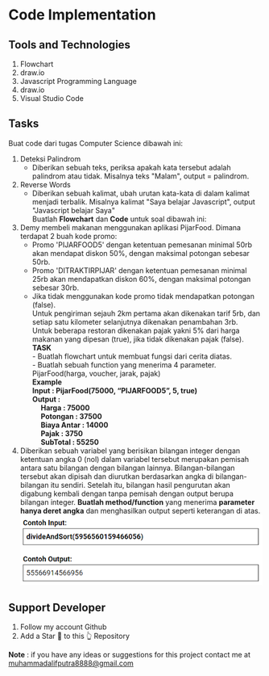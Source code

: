 # Code Implementation

## Tools and Technologies

1. Flowchart
2. draw.io
3. Javascript Programming Language
4. draw.io
5. Visual Studio Code

## Tasks

Buat code dari tugas Computer Science dibawah ini:

1. Deteksi Palindrom
   - Diberikan sebuah teks, periksa apakah kata tersebut adalah palindrom atau tidak. Misalnya teks "Malam", output = palindrom.
2. Reverse Words
   - Diberikan sebuah kalimat, ubah urutan kata-kata di dalam kalimat menjadi terbalik. Misalnya kalimat "Saya belajar Javascript", output "Javascript belajar Saya"<br>
     Buatlah **Flowchart** dan **Code** untuk soal dibawah ini:
3. Demy membeli makanan menggunakan aplikasi PijarFood. Dimana terdapat 2 buah kode promo:
   - Promo 'PIJARFOOD5' dengan ketentuan pemesanan minimal 50rb akan mendapat diskon 50%, dengan maksimal potongan sebesar 50rb.
   - Promo 'DITRAKTIRPIJAR' dengan ketentuan pemesanan minimal 25rb akan mendapatkan diskon 60%, dengan maksimal potongan sebesar 30rb.
   - Jika tidak menggunakan kode promo tidak mendapatkan potongan (false).\
     Untuk pengiriman sejauh 2km pertama akan dikenakan tarif 5rb, dan setiap satu kilometer selanjutnya dikenakan penambahan 3rb.\
     Untuk beberapa restoran dikenakan pajak yakni 5% dari harga makanan yang dipesan (true), jika tidak dikenakan pajak (false).\
     **TASK**<br> - Buatlah flowchart untuk membuat fungsi dari cerita diatas.<br> - Buatlah sebuah function yang menerima 4 parameter.\
      PijarFood(harga, voucher, jarak, pajak)\
     **Example\
      Input : PijarFood(75000, “PIJARFOOD5”, 5, true)\
      Output :**\
      **&nbsp;&nbsp;&nbsp;&nbsp;&nbsp;Harga : 75000\
      &nbsp;&nbsp;&nbsp;&nbsp;&nbsp;Potongan : 37500\
      &nbsp;&nbsp;&nbsp;&nbsp;&nbsp;Biaya Antar : 14000\
      &nbsp;&nbsp;&nbsp;&nbsp;&nbsp;Pajak : 3750\
      &nbsp;&nbsp;&nbsp;&nbsp;&nbsp;SubTotal : 55250**
4. Diberikan sebuah variabel yang berisikan bilangan integer dengan ketentuan angka 0 (nol) dalam variabel tersebut merupakan pemisah antara satu bilangan dengan bilangan lainnya. Bilangan-bilangan tersebut akan dipisah dan diurutkan berdasarkan angka di bilangan-bilangan itu sendiri. Setelah itu, bilangan hasil pengurutan akan digabung kembali dengan tanpa pemisah dengan output berupa bilangan integer. **Buatlah method/function** yang menerima **parameter hanya deret angka** dan menghasilkan output seperti keterangan di atas.
   ![image](https://github.com/altrawan/introduction-javascript/blob/master/code-implementation/Picture1.png)

## Support Developer

1. Follow my account Github
2. Add a Star 🌟 to this 👆 Repository

<b>Note</b> : if you have any ideas or suggestions for this project contact me at muhammadalifputra8888@gmail.com
